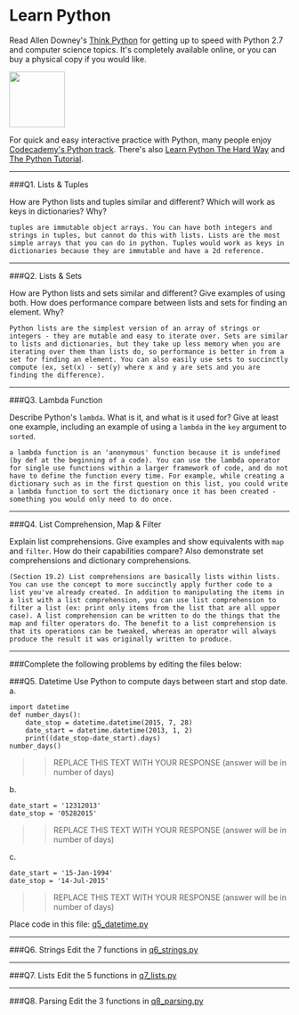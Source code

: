 # Learn Python

Read Allen Downey's [Think Python](http://www.greenteapress.com/thinkpython/) for getting up to speed with Python 2.7 and computer science topics. It's completely available online, or you can buy a physical copy if you would like.

<a href="http://www.greenteapress.com/thinkpython/"><img src="img/think_python.png" style="width: 100px;" target="_blank"></a>

For quick and easy interactive practice with Python, many people enjoy [Codecademy's Python track](http://www.codecademy.com/en/tracks/python). There's also [Learn Python The Hard Way](http://learnpythonthehardway.org/book/) and [The Python Tutorial](https://docs.python.org/2/tutorial/).

---

###Q1. Lists &amp; Tuples

How are Python lists and tuples similar and different? Which will work as keys in dictionaries? Why?
```
tuples are immutable object arrays. You can have both integers and strings in tuples, but cannot do this with lists. Lists are the most simple arrays that you can do in python. Tuples would work as keys in dictionaries because they are immutable and have a 2d reference.
```
---

###Q2. Lists &amp; Sets

How are Python lists and sets similar and different? Give examples of using both. How does performance compare between lists and sets for finding an element. Why?
```
Python lists are the simplest version of an array of strings or integers - they are mutable and easy to iterate over. Sets are similar to lists and dictionaries, but they take up less memory when you are iterating over them than lists do, so performance is better in from a set for finding an element. You can also easily use sets to succinctly compute (ex, set(x) - set(y) where x and y are sets and you are finding the difference). 
```
---

###Q3. Lambda Function

Describe Python's `lambda`. What is it, and what is it used for? Give at least one example, including an example of using a `lambda` in the `key` argument to `sorted`.
```
a lambda function is an 'anonymous' function because it is undefined (by def at the beginning of a code). You can use the lambda operator for single use functions within a larger framework of code, and do not have to define the function every time. For example, while creating a dictionary such as in the first question on this list, you could write a lambda function to sort the dictionary once it has been created - something you would only need to do once.
```
---

###Q4. List Comprehension, Map &amp; Filter

Explain list comprehensions. Give examples and show equivalents with `map` and `filter`. How do their capabilities compare? Also demonstrate set comprehensions and dictionary comprehensions.
```
(Section 19.2) List comprehensions are basically lists within lists. You can use the concept to more succinctly apply further code to a list you've already created. In addition to manipulating the items in a list with a list comprehension, you can use list comprehension to filter a list (ex: print only items from the list that are all upper case). A list comprehension can be written to do the things that the map and filter operators do. The benefit to a list comprehension is that its operations can be tweaked, whereas an operator will always produce the result it was originally written to produce. 
```
---

###Complete the following problems by editing the files below:

###Q5. Datetime
Use Python to compute days between start and stop date.   
a.  

```
import datetime
def number_days():
	date_stop = datetime.datetime(2015, 7, 28)
	date_start = datetime.datetime(2013, 1, 2)
	print((date_stop-date_start).days)
number_days()
```

>> REPLACE THIS TEXT WITH YOUR RESPONSE (answer will be in number of days)

b.  
```
date_start = '12312013'  
date_stop = '05282015'  
```

>> REPLACE THIS TEXT WITH YOUR RESPONSE (answer will be in number of days)

c.  
```
date_start = '15-Jan-1994'      
date_stop = '14-Jul-2015'  
```

>> REPLACE THIS TEXT WITH YOUR RESPONSE  (answer will be in number of days)

Place code in this file: [q5_datetime.py](python/q5_datetime.py)

---

###Q6. Strings
Edit the 7 functions in [q6_strings.py](python/q6_strings.py)

---

###Q7. Lists
Edit the 5 functions in [q7_lists.py](python/q7_lists.py)

---

###Q8. Parsing
Edit the 3 functions in [q8_parsing.py](python/q8_parsing.py)





